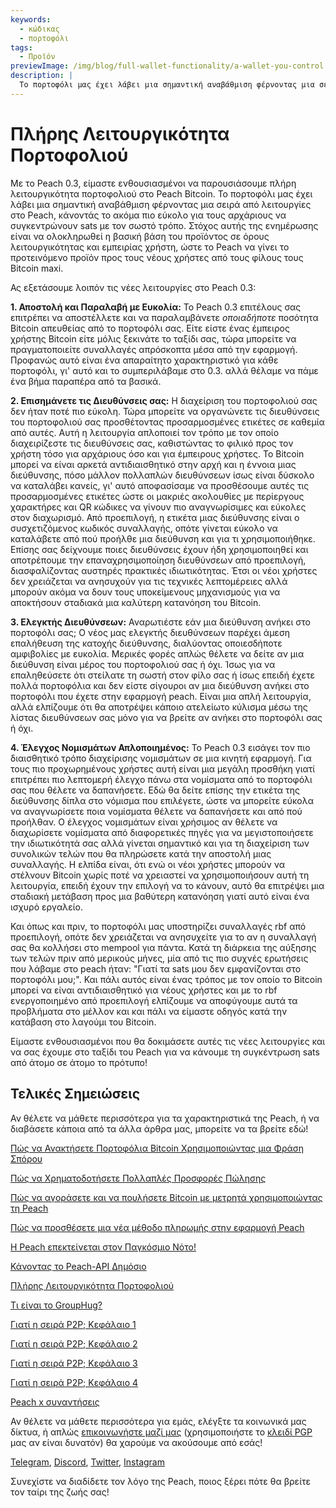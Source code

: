 ```yaml
---
keywords:
  - κώδικας
  - πορτοφόλι
tags:
  - Προϊόν
previewImage: /img/blog/full-wallet-functionality/a-wallet-you-control.png
description: |
  Το πορτοφόλι μας έχει λάβει μια σημαντική αναβάθμιση φέρνοντας μια σειρά από λειτουργίες στο Peach, κάνοντάς το ακόμα πιο εύκολο για τους αρχάριους να συγκεντρώνουν sats με τον σωστό τρόπο.
---
```


# Πλήρης Λειτουργικότητα Πορτοφολιού

Με το Peach 0.3, είμαστε ενθουσιασμένοι να παρουσιάσουμε πλήρη λειτουργικότητα πορτοφολιού στο Peach Bitcoin.
Το πορτοφόλι μας έχει λάβει μια σημαντική αναβάθμιση φέρνοντας μια σειρά από λειτουργίες στο Peach, κάνοντάς το ακόμα πιο εύκολο για τους αρχάριους να συγκεντρώνουν sats με τον σωστό τρόπο.
Στόχος αυτής της ενημέρωσης είναι να ολοκληρωθεί η βασική βάση του προϊόντος σε όρους λειτουργικότητας και εμπειρίας χρήστη, ώστε το Peach να γίνει το προτεινόμενο προϊόν προς τους νέους χρήστες από τους φίλους τους Bitcoin maxi.

Ας εξετάσουμε λοιπόν τις νέες λειτουργίες στο Peach 0.3:

**1. Αποστολή και Παραλαβή με Ευκολία:** Το Peach 0.3 επιτέλους σας επιτρέπει να αποστέλλετε και να παραλαμβάνετε _οποιαδήποτε_ ποσότητα Bitcoin απευθείας από το πορτοφόλι σας. Είτε είστε ένας έμπειρος χρήστης Bitcoin είτε μόλις ξεκινάτε το ταξίδι σας, τώρα μπορείτε να πραγματοποιείτε συναλλαγές απρόσκοπτα μέσα από την εφαρμογή. Προφανώς αυτό είναι ένα απαραίτητο χαρακτηριστικό για κάθε πορτοφόλι, γι' αυτό και το συμπεριλάβαμε στο 0.3. αλλά θέλαμε να πάμε ένα βήμα παραπέρα από τα βασικά.

**2. Επισημάνετε τις Διευθύνσεις σας:** Η διαχείριση του πορτοφολιού σας δεν ήταν ποτέ πιο εύκολη. Τώρα μπορείτε να οργανώνετε τις διευθύνσεις του πορτοφολιού σας προσθέτοντας προσαρμοσμένες ετικέτες σε καθεμία από αυτές. Αυτή η λειτουργία απλοποιεί τον τρόπο με τον οποίο διαχειρίζεστε τις διευθύνσεις σας, καθιστώντας το φιλικό προς τον χρήστη τόσο για αρχάριους όσο και για έμπειρους χρήστες.
Το Bitcoin μπορεί να είναι αρκετά αντιδιαισθητικό στην αρχή και η έννοια μιας διεύθυνσης, πόσο μάλλον πολλαπλών διευθύνσεων ίσως είναι δύσκολο να καταλάβει κανείς, γι' αυτό αποφασίσαμε να προσθέσουμε αυτές τις προσαρμοσμένες ετικέτες ώστε οι μακριές ακολουθίες με περίεργους χαρακτήρες και QR κώδικες να γίνουν πιο αναγνωρίσιμες και εύκολες στον διαχωρισμό. Από προεπιλογή, η ετικέτα μιας διεύθυνσης είναι ο συσχετιζόμενος κωδικός συναλλαγής, οπότε γίνεται εύκολο να καταλάβετε από πού προήλθε μια διεύθυνση και για τι χρησιμοποιήθηκε.
Επίσης σας δείχνουμε ποιες διευθύνσεις έχουν ήδη χρησιμοποιηθεί και αποτρέπουμε την επαναχρησιμοποίηση διευθύνσεων από προεπιλογή, διασφαλίζοντας αυστηρές πρακτικές ιδιωτικότητας.
Έτσι οι νέοι χρήστες δεν χρειάζεται να ανησυχούν για τις τεχνικές λεπτομέρειες αλλά μπορούν ακόμα να δουν τους υποκείμενους μηχανισμούς για να αποκτήσουν σταδιακά μια καλύτερη κατανόηση του Bitcoin.

**3. Ελεγκτής Διευθύνσεων:** Αναρωτιέστε εάν μια διεύθυνση ανήκει στο πορτοφόλι σας; Ο νέος μας ελεγκτής διευθύνσεων παρέχει άμεση επαλήθευση της κατοχής διεύθυνσης, διαλύοντας οποιεσδήποτε αμφιβολίες με ευκολία.
Μερικές φορές απλώς θέλετε να δείτε αν μια διεύθυνση είναι μέρος του πορτοφολιού σας ή όχι. Ίσως για να επαληθεύσετε ότι στείλατε τη σωστή στον φίλο σας ή ίσως επειδή έχετε πολλά πορτοφόλια και δεν είστε σίγουροι αν μια διεύθυνση ανήκει στο πορτοφόλι που έχετε στην εφαρμογή peach. Είναι μια απλή λειτουργία, αλλά ελπίζουμε ότι θα αποτρέψει κάποιο ατελείωτο κύλισμα μέσω της λίστας διευθύνσεων σας μόνο για να βρείτε αν ανήκει στο πορτοφόλι σας ή όχι.

**4. Έλεγχος Νομισμάτων Απλοποιημένος:** Το Peach 0.3 εισάγει τον πιο διαισθητικό τρόπο διαχείρισης νομισμάτων σε μια κινητή εφαρμογή. Για τους πιο προχωρημένους χρήστες αυτή είναι μια μεγάλη προσθήκη γιατί επιτρέπει πιο λεπτομερή έλεγχο πάνω στα νομίσματα από το πορτοφόλι σας που θέλετε να δαπανήσετε. Εδώ θα δείτε επίσης την ετικέτα της διεύθυνσης δίπλα στο νόμισμα που επιλέγετε, ώστε να μπορείτε εύκολα να αναγνωρίσετε ποια νομίσματα θέλετε να δαπανήσετε και από πού προήλθαν.
Ο έλεγχος νομισμάτων είναι χρήσιμος αν θέλετε να διαχωρίσετε νομίσματα από διαφορετικές πηγές για να μεγιστοποιήσετε την ιδιωτικότητά σας αλλά γίνεται σημαντικό και για τη διαχείριση των συνολικών τελών που θα πληρώσετε κατά την αποστολή μιας συναλλαγής. Η ελπίδα είναι, ότι ενώ οι νέοι χρήστες μπορούν να στέλνουν Bitcoin χωρίς ποτέ να χρειαστεί να χρησιμοποιήσουν αυτή τη λειτουργία, επειδή έχουν την επιλογή να το κάνουν, αυτό θα επιτρέψει μια σταδιακή μετάβαση προς μια βαθύτερη κατανόηση γιατί αυτό είναι ένα ισχυρό εργαλείο.

Και όπως και πριν, το πορτοφόλι μας υποστηρίζει συναλλαγές rbf από προεπιλογή, οπότε δεν χρειάζεται να ανησυχείτε για το αν η συναλλαγή σας θα κολλήσει στο mempool για πάντα. Κατά τη διάρκεια της αύξησης των τελών πριν από μερικούς μήνες, μία από τις πιο συχνές ερωτήσεις που λάβαμε στο peach ήταν: "Γιατί τα sats μου δεν εμφανίζονται στο πορτοφόλι μου;". Και πάλι αυτός είναι ένας τρόπος με τον οποίο το Bitcoin μπορεί να είναι αντιδιαισθητικό για νέους χρήστες και με το rbf ενεργοποιημένο από προεπιλογή ελπίζουμε να αποφύγουμε αυτά τα προβλήματα στο μέλλον και και πάλι να είμαστε οδηγός κατά την κατάβαση στο λαγούμι του Bitcoin.

Είμαστε ενθουσιασμένοι που θα δοκιμάσετε αυτές τις νέες λειτουργίες και να σας έχουμε στο ταξίδι του Peach για να κάνουμε τη συγκέντρωση sats από άτομο σε άτομο το πρότυπο!

## Τελικές Σημειώσεις

Αν θέλετε να μάθετε περισσότερα για τα χαρακτηριστικά της Peach, ή να διαβάσετε κάποια από τα άλλα άρθρα μας, μπορείτε να τα βρείτε εδώ!

[Πώς να Ανακτήσετε Πορτοφόλια Bitcoin Χρησιμοποιώντας μια Φράση Σπόρου](https://peachbitcoin.com/el/blog/how-to-restore-peach-wallet/)

[Πώς να Χρηματοδοτήσετε Πολλαπλές Προσφορές Πώλησης](https://peachbitcoin.com/el/blog/funding-multiple-sell-offers/)

[Πώς να αγοράσετε και να πουλήσετε Bitcoin με μετρητά χρησιμοποιώντας τη Peach](https://peachbitcoin.com/el/blog/how-to-buy-and-sell-bitcoin-with-cash-using-peach/)

[Πώς να προσθέσετε μια νέα μέθοδο πληρωμής στην εφαρμογή Peach](https://peachbitcoin.com/el/blog/how-to-add-a-payment-method/)

[Η Peach επεκτείνεται στον Παγκόσμιο Νότο!](https://peachbitcoin.com/el/blog/peach-expands-to-the-global-south/)

[Κάνοντας το Peach-API Δημόσιο](https://peachbitcoin.com/el/blog/making-our-peach-api-public/)

[Πλήρης Λειτουργικότητα Πορτοφολιού](https://peachbitcoin.com/el/blog/full-wallet-functionality/)

[Τι είναι το GroupHug?](https://peachbitcoin.com/el/blog/group-hug/)

[Γιατί η σειρά P2P; Κεφάλαιο 1](https://peachbitcoin.com/el/blog/why-p2p-chapter-1/)

[Γιατί η σειρά P2P; Κεφάλαιο 2](https://peachbitcoin.com/el/blog/why-p2p-chapter-2/)

[Γιατί η σειρά P2P; Κεφάλαιο 3](https://peachbitcoin.com/el/blog/why-p2p-chapter-3-circular-economies/)

[Γιατί η σειρά P2P; Κεφάλαιο 4](https://peachbitcoin.com/el/blog/why-p2p-chapter-4-chains-of-trust/)

[Peach x συναντήσεις](https://peachbitcoin.com/el/blog/peach-for-meetups/)

Αν θέλετε να μάθετε περισσότερα για εμάς, ελέγξτε τα κοινωνικά μας δίκτυα, ή απλώς [επικοινωνήστε μαζί μας](mailto:hello@peachbitcoin.com) (χρησιμοποιήστε το [κλειδί PGP](https://keys.openpgp.org/vks/v1/by-fingerprint/48339A19645E2E53488E0E5479E1B270FACD1BD2) μας αν είναι δυνατόν) θα χαρούμε να ακούσουμε από εσάς!

[Telegram](https://t.me/peachtopeach), [Discord](https://discord.gg/ypeHz3SW54), [Twitter](https://twitter.com/peachbitcoin), [Instagram](https://instagram.com/peachbitcoin)

Συνεχίστε να διαδίδετε τον λόγο της Peach, ποιος ξέρει πότε θα βρείτε τον ταίρι της ζωής σας!
